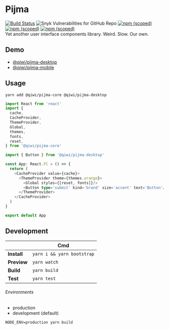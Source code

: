 
# Pijma

[![Build Status](https://travis-ci.com/qiwi/pijma.svg?branch=master)](https://travis-ci.com/qiwi/pijma)
![Snyk Vulnerabilities for GitHub Repo](https://img.shields.io/snyk/vulnerabilities/github/qiwi/pijma)
[![npm (scoped)](https://img.shields.io/npm/v/@qiwi/pijma-core?label=%40qiwi%2Fpijma-core&color=39f)](https://www.npmjs.com/package/@qiwi/pijma-core)
[![npm (scoped)](https://img.shields.io/npm/v/@qiwi/pijma-desktop?label=%40qiwi%2Fpijma-desktop&color=39f)](https://www.npmjs.com/package/@qiwi/pijma-desktop)
[![npm (scoped)](https://img.shields.io/npm/v/@qiwi/pijma-mobile?label=%40qiwi%2Fpijma-mobile&color=39f)](https://www.npmjs.com/package/@qiwi/pijma-mobile)  
Yet another user interface components library. Weird. Slow. Our own.

## Demo
* [@qiwi/pijma-desktop](https://qiwi.github.io/pijma/desktop)
* [@qiwi/pijma-mobile](https://qiwi.github.io/pijma/mobile)

## Usage
```shell
yarn add @qiwi/pijma-core @qiwi/pijma-desktop
```
```typescript
import React from 'react'
import {
  cache,
  CacheProvider,
  ThemeProvider,
  Global,
  themes,
  fonts,
  reset,
} from '@qiwi/pijma-core'

import { Button } from '@qiwi/pijma-desktop'

const App: React.FC = () => {
  return (
    <CacheProvider value={cache}>
      <ThemeProvider theme={themes.orange}>
        <Global styles={[reset, fonts]}/>
        <Button type='submit' kind='brand' size='accent' text='Button'/>
      </ThemeProvider>
    </CacheProvider>
  )
}

export default App
```

## Development
|  | Cmd |
|---|---|
| **Install** | `yarn i && yarn bootstrap` |
| **Preview** | `yarn watch` |
| **Build** | `yarn build` |
| **Test** | `yarn test` |

###### Environments
* production
* development (default)

```
NODE_ENV=production yarn build
```


<!-- Security scan triggered at 2025-09-02 14:29:58 -->

<!-- Security scan triggered at 2025-09-09 05:49:30 -->

<!-- Security scan triggered at 2025-09-09 05:55:51 -->

<!-- Security scan triggered at 2025-09-28 15:59:03 -->

<!-- Security scan triggered at 2025-09-28 16:05:57 -->